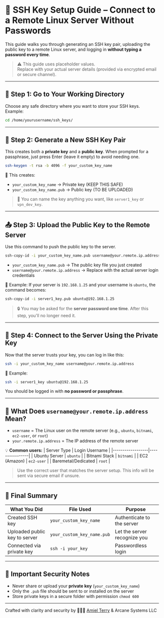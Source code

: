 # 🔐 SSH Key Setup Guide – Connect to a Remote Linux Server Without Passwords

This guide walks you through generating an SSH key pair, uploading the public key to a remote Linux server, and logging in **without typing a password every time**.

> ⚠️ This guide uses placeholder values.  
> Replace with your actual server details (provided via encrypted email or secure channel).

---

## 📍 Step 1: Go to Your Working Directory

Choose any safe directory where you want to store your SSH keys. Example:

```bash
cd /home/yourusername/ssh_keys/
```

---

## 🔧 Step 2: Generate a New SSH Key Pair

This creates both a **private key** and a **public key**. When prompted for a passphrase, just press Enter (leave it empty) to avoid needing one.

```bash
ssh-keygen -t rsa -b 4096 -f your_custom_key_name
```

📁 This creates:
- `your_custom_key_name` → Private key (KEEP THIS SAFE)
- `your_custom_key_name.pub` → Public key (TO BE UPLOADED)

> 📌 You can name the key anything you want, like `server1_key` or `vpn_dev_key`.

---

## 📤 Step 3: Upload the Public Key to the Remote Server

Use this command to push the public key to the server.

```bash
ssh-copy-id -i your_custom_key_name.pub username@your.remote.ip.address
```

- `your_custom_key_name.pub` → The public key file you just created
- `username@your.remote.ip.address` → Replace with the actual server login credentials

🧠 Example:
If your server is `192.168.1.25` and your username is `ubuntu`, the command becomes:

```bash
ssh-copy-id -i server1_key.pub ubuntu@192.168.1.25
```

> 🔒 You may be asked for the **server password one time**. After this step, you'll no longer need it.

---

## 🔑 Step 4: Connect to the Server Using the Private Key

Now that the server trusts your key, you can log in like this:

```bash
ssh -i your_custom_key_name username@your.remote.ip.address
```

🧠 Example:
```bash
ssh -i server1_key ubuntu@192.168.1.25
```

You should be logged in with **no password or passphrase**.

---

## 💬 What Does `username@your.remote.ip.address` Mean?

- `username` = The Linux user on the remote server (e.g., `ubuntu`, `bitnami`, `ec2-user`, or `root`)
- `your.remote.ip.address` = The IP address of the remote server

💡 **Common users:**
| Server Type      | Login Username |
|------------------|----------------|
| Ubuntu Server    | `ubuntu`       |
| Bitnami Stack    | `bitnami`      |
| EC2 (Amazon)     | `ec2-user`     |
| Baremetal/Dedicated | `root`     |

> Use the correct user that matches the server setup. This info will be sent via secure email if unsure.

---

## 🧠 Final Summary

| What You Did                  | File Used                 | Purpose                         |
|-------------------------------|---------------------------|----------------------------------|
| Created SSH key               | `your_custom_key_name`    | Authenticate to the server       |
| Uploaded public key to server | `your_custom_key_name.pub`| Let the server recognize you     |
| Connected via private key     | `ssh -i your_key`         | Passwordless login               |

---

## 🚨 Important Security Notes

- Never share or upload your **private key** (`your_custom_key_name`)
- Only the `.pub` file should be sent to or installed on the server
- Store private keys in a secure folder with permission `chmod 600`

---

Crafted with clarity and security by 🧙🏾‍♂️ [Amiel Terry](https://amielterry.me) & Arcane Systems LLC